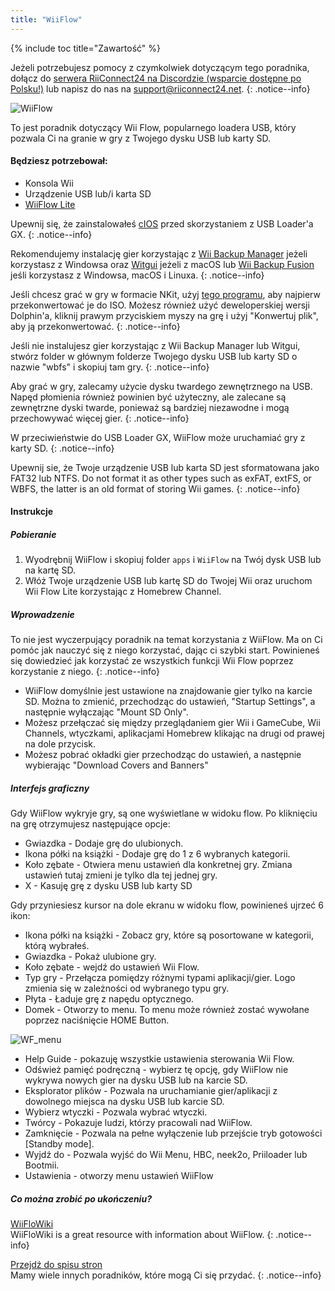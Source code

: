 ```yaml
---
title: "WiiFlow"
---
```


{% include toc title="Zawartość" %}

Jeżeli potrzebujesz pomocy z czymkolwiek dotyczącym tego poradnika, dołącz do [serwera RiiConnect24 na Discordzie (wsparcie dostępne po Polsku!)](https://discord.gg/rc24) lub napisz do nas na [support@riiconnect24.net](mailto:support@riiconnect24.net).
{: .notice--info}

![WiiFlow](/images/wiiflowlogo.png)

To jest poradnik dotyczący Wii Flow, popularnego loadera USB, który pozwala Ci na granie w gry z Twojego dysku USB lub karty SD.

#### Będziesz potrzebował:

* Konsola Wii
* Urządzenie USB lub/i karta SD
* [WiiFlow Lite](https://hbb1.oscwii.org/hbb/wiiflow/wiiflow.zip)

Upewnij się, że zainstalowałeś [cIOS](/cios) przed skorzystaniem z USB Loader'a GX.
{: .notice--info}

Rekomendujemy instalację gier korzystając z [Wii Backup Manager](/wiibackupmanager) jeżeli korzystasz z Windowsa oraz [Witgui](https://desairem.com/wordpress/category/witgui-download/) jeżeli z macOS lub [Wii Backup Fusion](https://github.com/larsenv/Wii-Backup-Fusion) jeśli korzystasz z Windowsa, macOS i Linuxa.
{: .notice--info}

Jeśli chcesz grać w gry w formacie NKit, użyj [tego programu](https://gbatemp.net/download/nkit.36157/), aby najpierw przekonwertować je do ISO. Możesz również użyć deweloperskiej wersji Dolphin'a, kliknij prawym przyciskiem myszy na grę i użyj "Konwertuj plik", aby ją przekonwertować.
{: .notice--info}

Jeśli nie instalujesz gier korzystając z Wii Backup Manager lub Witgui, stwórz folder w głównym folderze Twojego dysku USB lub karty SD o nazwie "wbfs" i skopiuj tam gry.
{: .notice--info}

Aby grać w gry, zalecamy użycie dysku twardego zewnętrznego na USB. Napęd płomienia również powinien być użyteczny, ale zalecane są zewnętrzne dyski twarde, ponieważ są bardziej niezawodne i mogą przechowywać więcej gier.
{: .notice--info}

W przeciwieństwie do USB Loader GX, WiiFlow może uruchamiać gry z karty SD.
{: .notice--info}

Upewnij sie, że Twoje urządzenie USB lub karta SD jest sformatowana jako FAT32 lub NTFS. Do not format it as other types such as exFAT, extFS, or WBFS, the latter is an old format of storing Wii games.
{: .notice--info}

#### Instrukcje

##### Pobieranie

1. Wyodrębnij WiiFlow i skopiuj folder `apps` i `WiiFlow` na Twój dysk USB lub na kartę SD.
2. Włóż Twoje urządzenie USB lub kartę SD do Twojej Wii oraz uruchom Wii Flow Lite korzystając z Homebrew Channel.

##### Wprowadzenie

To nie jest wyczerpujący poradnik na temat korzystania z WiiFlow. Ma on Ci pomóc jak nauczyć się z niego korzystać, dając ci szybki start. Powinieneś się dowiedzieć jak korzystać ze wszystkich funkcji Wii Flow poprzez korzystanie z niego.
{: .notice--info}

* WiiFlow domyślnie jest ustawione na znajdowanie gier tylko na karcie SD. Można to zmienić, przechodząc do ustawień, "Startup Settings", a następnie wyłączając "Mount SD Only".
* Możesz przełączać się między przeglądaniem gier Wii i GameCube, Wii Channels, wtyczkami, aplikacjami Homebrew klikając na drugi od prawej na dole przycisk.
* Możesz pobrać okładki gier przechodząc do ustawień, a następnie wybierając "Download Covers and Banners"

##### Interfejs graficzny

Gdy WiiFlow wykryje gry, są one wyświetlane w widoku flow. Po kliknięciu na grę otrzymujesz następujące opcje:

* Gwiazdka - Dodaje grę do ulubionych.
* Ikona półki na książki - Dodaje grę do 1 z 6 wybranych kategorii.
* Koło zębate - Otwiera menu ustawień dla konkretnej gry. Zmiana ustawień tutaj zmieni je tylko dla tej jednej gry.
* X - Kasuję grę z dysku USB lub karty SD

Gdy przyniesiesz kursor na dole ekranu w widoku flow, powinieneś ujrzeć 6 ikon:

* Ikona półki na książki - Zobacz gry, które są posortowane w kategorii, którą wybrałeś.
* Gwiazdka - Pokaż ulubione gry.
* Koło zębate - wejdź do ustawień Wii Flow.
* Typ gry - Przełącza pomiędzy różnymi typami aplikacji/gier. Logo zmienia się w zależności od wybranego typu gry.
* Płyta - Ładuje grę z napędu optycznego.
* Domek - Otworzy to menu. To menu może również zostać wywołane poprzez naciśnięcie HOME Button.

![WF_menu](images/WFmenu.png)

* Help Guide - pokazuję wszystkie ustawienia sterowania Wii Flow.
* Odśwież pamięć podręczną - wybierz tę opcję, gdy WiiFlow nie wykrywa nowych gier na dysku USB lub na karcie SD.
* Eksplorator plików - Pozwala na uruchamianie gier/aplikacji z dowolnego miejsca na dysku USB lub karcie SD.
* Wybierz wtyczki - Pozwala wybrać wtyczki.
* Twórcy - Pokazuje ludzi, którzy pracowali nad WiiFlow.
* Zamknięcie - Pozwala na pełne wyłączenie lub przejście tryb gotowości [Standby mode].
* Wyjdź do - Pozwala wyjść do Wii Menu, HBC, neek2o, Priiloader lub Bootmii.
* Ustawienia - otworzy menu ustawień WiiFlow

##### Co można zrobić po ukończeniu?

[WiiFloWiki](https://sites.google.com/site/WiiFlowiki4/)<br> WiiFloWiki is a great resource with information about WiiFlow.
{: .notice--info}

[Przejdź do spisu stron](site-navigation)<br> Mamy wiele innych poradników, które mogą Ci się przydać.
{: .notice--info}
